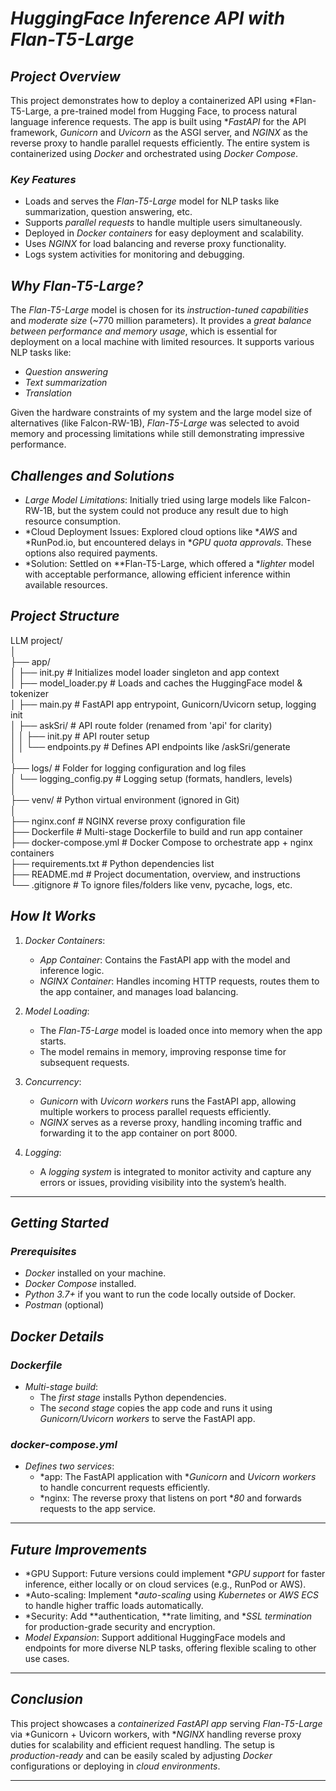 # *HuggingFace Inference API with Flan-T5-Large*

## *Project Overview*

This project demonstrates how to deploy a containerized API using *Flan-T5-Large, a pre-trained model from Hugging Face, to process natural language inference requests. The app is built using **FastAPI* for the API framework, *Gunicorn* and *Uvicorn* as the ASGI server, and *NGINX* as the reverse proxy to handle parallel requests efficiently. The entire system is containerized using *Docker* and orchestrated using *Docker Compose*.

### *Key Features*
- Loads and serves the *Flan-T5-Large* model for NLP tasks like summarization, question answering, etc.
- Supports *parallel requests* to handle multiple users simultaneously.
- Deployed in *Docker containers* for easy deployment and scalability.
- Uses *NGINX* for load balancing and reverse proxy functionality.
- Logs system activities for monitoring and debugging.

## *Why Flan-T5-Large?*

The *Flan-T5-Large* model is chosen for its *instruction-tuned capabilities* and *moderate size* (~770 million parameters). It provides a *great balance between performance and memory usage*, which is essential for deployment on a local machine with limited resources. It supports various NLP tasks like:
- *Question answering*
- *Text summarization*
- *Translation*
  
Given the hardware constraints of my system and the large model size of alternatives (like Falcon-RW-1B), *Flan-T5-Large* was selected to avoid memory and processing limitations while still demonstrating impressive performance.

## *Challenges and Solutions*
- *Large Model Limitations*: Initially tried using large models like Falcon-RW-1B, but the system could not produce any result due to high resource consumption.  
- *Cloud Deployment Issues: Explored cloud options like **AWS* and *RunPod.io, but encountered delays in **GPU quota approvals*. These options also required payments.
- *Solution: Settled on **Flan-T5-Large, which offered a **lighter* model with acceptable performance, allowing efficient inference within available resources.

## *Project Structure*
LLM project/  
│  
├── app/  
│ ├── init.py # Initializes model loader singleton and app context  
│ ├── model_loader.py # Loads and caches the HuggingFace model & tokenizer  
│ ├── main.py # FastAPI app entrypoint, Gunicorn/Uvicorn setup, logging init  
│ ├── askSri/ # API route folder (renamed from 'api' for clarity)  
│ │ ├── init.py # API router setup  
│ │ └── endpoints.py # Defines API endpoints like /askSri/generate  
│  
├── logs/ # Folder for logging configuration and log files  
│ └── logging_config.py # Logging setup (formats, handlers, levels)  
│  
├── venv/ # Python virtual environment (ignored in Git)  
│  
├── nginx.conf # NGINX reverse proxy configuration file  
├── Dockerfile # Multi-stage Dockerfile to build and run app container  
├── docker-compose.yml # Docker Compose to orchestrate app + nginx containers  
├── requirements.txt # Python dependencies list  
├── README.md # Project documentation, overview, and instructions  
└── .gitignore # To ignore files/folders like venv, pycache, logs, etc.  


## *How It Works*

1. *Docker Containers*:
   - *App Container*: Contains the FastAPI app with the model and inference logic.
   - *NGINX Container*: Handles incoming HTTP requests, routes them to the app container, and manages load balancing.

2. *Model Loading*:
   - The *Flan-T5-Large* model is loaded once into memory when the app starts.
   - The model remains in memory, improving response time for subsequent requests.
   
3. *Concurrency*:
   - *Gunicorn* with *Uvicorn workers* runs the FastAPI app, allowing multiple workers to process parallel requests efficiently.
   - *NGINX* serves as a reverse proxy, handling incoming traffic and forwarding it to the app container on port 8000.

4. *Logging*:
   - A *logging system* is integrated to monitor activity and capture any errors or issues, providing visibility into the system’s health.

---

## *Getting Started*

### *Prerequisites*

- *Docker* installed on your machine.
- *Docker Compose* installed.
- *Python 3.7+* if you want to run the code locally outside of Docker.
- *Postman* (optional)

## *Docker Details*

### *Dockerfile*
- *Multi-stage build*:
  - The *first stage* installs Python dependencies.
  - The *second stage* copies the app code and runs it using *Gunicorn/Uvicorn workers* to serve the FastAPI app.

### *docker-compose.yml*
- *Defines two services*:
  - *app: The FastAPI application with **Gunicorn* and *Uvicorn workers* to handle concurrent requests efficiently.
  - *nginx: The reverse proxy that listens on port **80* and forwards requests to the app service.

---

## *Future Improvements*

- *GPU Support: Future versions could implement **GPU support* for faster inference, either locally or on cloud services (e.g., RunPod or AWS).
- *Auto-scaling: Implement **auto-scaling* using *Kubernetes* or *AWS ECS* to handle higher traffic loads automatically.
- *Security: Add **authentication, **rate limiting, and **SSL termination* for production-grade security and encryption.
- *Model Expansion*: Support additional HuggingFace models and endpoints for more diverse NLP tasks, offering flexible scaling to other use cases.

---

## *Conclusion*

This project showcases a *containerized FastAPI app* serving *Flan-T5-Large* via *Gunicorn + Uvicorn workers, with **NGINX* handling reverse proxy duties for scalability and efficient request handling. The setup is *production-ready* and can be easily scaled by adjusting *Docker* configurations or deploying in *cloud environments*.

---

